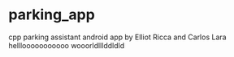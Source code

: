 # parking_app
cpp parking assistant android app
by Elliot Ricca and Carlos Lara
helllooooooooooo wooorldlllddldld